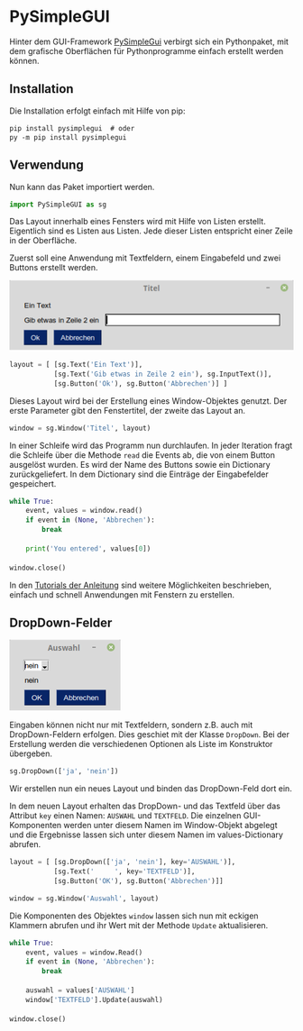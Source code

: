 # PySimpleGUI

Hinter dem GUI-Framework [PySimpleGui](https://github.com/PySimpleGUI/PySimpleGUI) 
verbirgt sich ein Pythonpaket, mit dem grafische
Oberflächen für Pythonprogramme einfach erstellt werden können.

## Installation

Die Installation erfolgt einfach mit Hilfe von pip:

    pip install pysimplegui  # oder
    py -m pip install pysimplegui

## Verwendung

Nun kann das Paket importiert werden.


```python
import PySimpleGUI as sg
```

Das Layout innerhalb eines Fensters wird mit Hilfe von Listen erstellt.
Eigentlich sind es Listen aus Listen. Jede dieser Listen entspricht einer
Zeile in der Oberfläche.

Zuerst soll eine Anwendung mit
Textfeldern, einem Eingabefeld und zwei Buttons erstellt werden.

![screenshot](screenshot.png)


```python
layout = [ [sg.Text('Ein Text')],
           [sg.Text('Gib etwas in Zeile 2 ein'), sg.InputText()],
           [sg.Button('Ok'), sg.Button('Abbrechen')] ]
```

Dieses Layout wird bei der Erstellung eines Window-Objektes genutzt. Der erste Parameter gibt den 
Fenstertitel, der zweite das Layout an.


```python
window = sg.Window('Titel', layout)
```

In einer Schleife wird das Programm nun durchlaufen. In jeder Iteration fragt die Schleife
über die Methode `read` die Events ab, die von einem Button ausgelöst wurden. Es wird der
Name des Buttons sowie ein Dictionary zurückgeliefert. In dem Dictionary sind die Einträge
der Eingabefelder gespeichert.


```python
while True:
    event, values = window.read()
    if event in (None, 'Abbrechen'):
        break

    print('You entered', values[0])

window.close()
```

In den [Tutorials der Anleitung](https://pysimplegui.readthedocs.io/en/latest/cookbook/)
sind weitere Möglichkeiten beschrieben, einfach und schnell
Anwendungen mit Fenstern zu erstellen.

## DropDown-Felder

![checkboxen](screenshot2.png)

Eingaben können nicht nur mit Textfeldern, sondern z.B. auch mit DropDown-Feldern
erfolgen. Dies geschiet mit der Klasse `DropDown`. Bei der Erstellung werden die 
verschiedenen Optionen als Liste im Konstruktor übergeben.


```python
sg.DropDown(['ja', 'nein'])
```

Wir erstellen nun ein neues Layout und binden das DropDown-Feld dort ein.

In dem neuen Layout erhalten das DropDown- und das Textfeld über das Attribut `key` einen Namen:
`AUSWAHL` und `TEXTFELD`.
Die einzelnen GUI-Komponenten werden unter diesem Namen im Window-Objekt abgelegt und die
Ergebnisse lassen sich unter diesem Namen im values-Dictionary abrufen.


```python
layout = [ [sg.DropDown(['ja', 'nein'], key='AUSWAHL')], 
           [sg.Text('     ', key='TEXTFELD')],
           [sg.Button('OK'), sg.Button('Abbrechen')]]
```


```python
window = sg.Window('Auswahl', layout)
```

Die Komponenten des Objektes `window` lassen sich nun mit eckigen Klammern abrufen und ihr Wert mit der Methode
`Update` aktualisieren.


```python
while True:
    event, values = window.Read()
    if event in (None, 'Abbrechen'):
        break
        
    auswahl = values['AUSWAHL']
    window['TEXTFELD'].Update(auswahl)

window.close()
```
